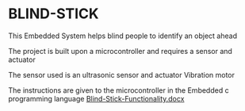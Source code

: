 # BLIND-STICK

This Embedded System  helps blind people to identify an object ahead 


The project is built upon a microcontroller and requires a sensor and actuator


The sensor used is an ultrasonic sensor  and actuator Vibration motor


The instructions are given to the microcontroller in the Embedded c programming language
[Blind-Stick-Functionality.docx](https://github.com/Sayyad-Abdul-latif/BLIND-STICK/files/9600505/Blind-Stick-Functionality.docx)
